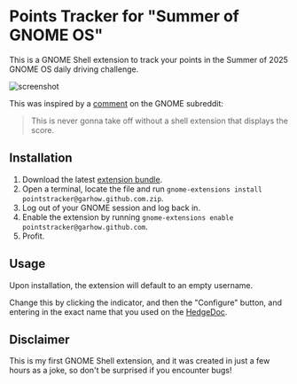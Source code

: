 # Points Tracker for "Summer of GNOME OS"

This is a GNOME Shell extension to track your points in the Summer of 2025 GNOME OS daily driving challenge.

![screenshot](https://github.com/user-attachments/assets/ab79293d-05e4-404e-9d94-7f03022e71cd)


This was inspired by a [comment](https://www.reddit.com/r/gnome/comments/1l0yzvo/comment/mvhtvq3/?utm_source=share&utm_medium=web3x&utm_name=web3xcss&utm_term=1&utm_content=share_button) on the GNOME subreddit:

> This is never gonna take off without a shell extension that displays the score.

## Installation
1. Download the latest [extension bundle](https://github.com/garhow/points-tracker/releases/download/v0.1.2/pointstracker@garhow.github.com.zip).
3. Open a terminal, locate the file and run `gnome-extensions install pointstracker@garhow.github.com.zip`.
4. Log out of your GNOME session and log back in.
5. Enable the extension by running `gnome-extensions enable pointstracker@garhow.github.com`.
6. Profit.

## Usage
Upon installation, the extension will default to an empty username.

Change this by clicking the indicator, and then the "Configure" button, and entering in the exact name that you used on the [HedgeDoc](https://pad.gnome.org/s/summer-of-gnomeos).

## Disclaimer
This is my first GNOME Shell extension, and it was created in just a few hours as a joke, so don't be surprised if you encounter bugs!
